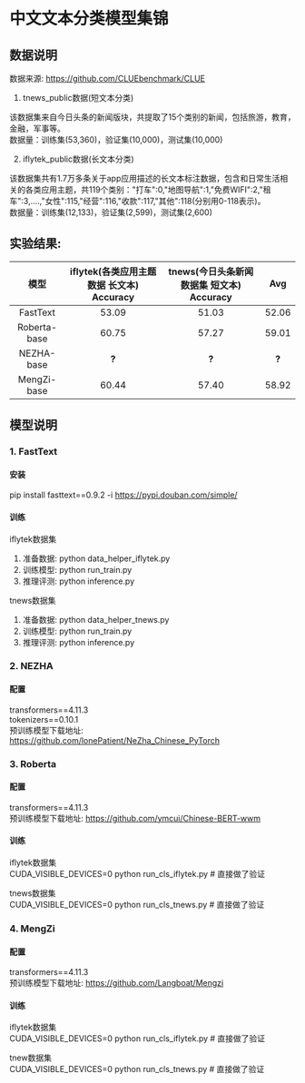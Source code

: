 # 中文文本分类模型集锦
## 数据说明
数据来源: https://github.com/CLUEbenchmark/CLUE

1. tnews_public数据(短文本分类)

该数据集来自今日头条的新闻版块，共提取了15个类别的新闻，包括旅游，教育，金融，军事等。  
数据量：训练集(53,360)，验证集(10,000)，测试集(10,000)

2. iflytek_public数据(长文本分类) 

该数据集共有1.7万多条关于app应用描述的长文本标注数据，包含和日常生活相关的各类应用主题，共119个类别："打车":0,"地图导航":1,"免费WIFI":2,"租车":3,….,"女性":115,"经营":116,"收款":117,"其他":118(分别用0-118表示)。  
数据量：训练集(12,133)，验证集(2,599)，测试集(2,600)

## 实验结果: 
| 模型 | iflytek(各类应用主题数据 长文本) Accuracy | tnews(今日头条新闻数据集 短文本) Accuracy | Avg |
| :-: | :-: | :-: | :-: | 
| FastText | 53.09 | 51.03 | 52.06 | 
| Roberta-base | 60.75 | 57.27 | 59.01 | 
| NEZHA-base | **?** | **?** | **?** | 
| MengZi-base | 60.44 | 57.40  | 58.92 | 

## 模型说明

### 1. FastText
####  安装
pip install fasttext==0.9.2 -i https://pypi.douban.com/simple/

####  训练 

iflytek数据集  
1. 准备数据: python data_helper_iflytek.py
2. 训练模型: python run_train.py
3. 推理评测: python inference.py 

tnews数据集  
1. 准备数据: python data_helper_tnews.py
2. 训练模型: python run_train.py
3. 推理评测: python inference.py 


### 2. NEZHA
#### 配置

transformers==4.11.3  
tokenizers==0.10.1  
预训练模型下载地址: https://github.com/lonePatient/NeZha_Chinese_PyTorch

### 3. Roberta
#### 配置

transformers==4.11.3  
预训练模型下载地址: https://github.com/ymcui/Chinese-BERT-wwm

#### 训练

iflytek数据集  
CUDA_VISIBLE_DEVICES=0 python run_cls_iflytek.py   # 直接做了验证 

tnews数据集  
CUDA_VISIBLE_DEVICES=0 python run_cls_tnews.py   # 直接做了验证

### 4. MengZi
#### 配置

transformers==4.11.3  
预训练模型下载地址: https://github.com/Langboat/Mengzi

#### 训练

iflytek数据集  
CUDA_VISIBLE_DEVICES=0 python run_cls_iflytek.py   # 直接做了验证

tnew数据集  
CUDA_VISIBLE_DEVICES=0 python run_cls_tnews.py   # 直接做了验证

